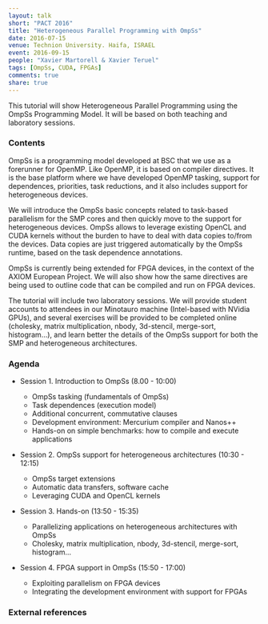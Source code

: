 ```yaml
---
layout: talk
short: "PACT 2016"
title: "Heterogeneous Parallel Programming with OmpSs"
date: 2016-07-15
venue: Technion University. Haifa, ISRAEL
event: 2016-09-15
people: "Xavier Martorell & Xavier Teruel"
tags: [OmpSs, CUDA, FPGAs]
comments: true
share: true
---
```


This tutorial will show Heterogeneous Parallel Programming using the OmpSs
Programming Model. It will be based on both teaching and laboratory sessions. 


### Contents

OmpSs is a programming model developed at BSC that we use as a forerunner for
OpenMP. Like OpenMP, it is based on compiler directives. It is the base
platform where we have developed OpenMP tasking, support for dependences,
priorities, task reductions, and it also includes support for heterogeneous
devices.

We will introduce the OmpSs basic concepts related to task-based parallelism
for the SMP cores and then quickly move to the support for heterogeneous
devices. OmpSs allows to leverage existing OpenCL and CUDA kernels without the
burden to have to deal with data copies to/from the devices. Data copies are
just triggered automatically by the OmpSs runtime, based on the task dependence
annotations.

OmpSs is currently being extended for FPGA devices, in the context of the AXIOM
European Project. We will also show how the same directives are being used to
outline code that can be compiled and run on FPGA devices.

The tutorial will include two laboratory sessions. We will provide student
accounts to attendees in our Minotauro machine (Intel-based with NVidia GPUs),
and several exercises will be provided to be completed online (cholesky, matrix
multiplication, nbody, 3d-stencil, merge-sort, histogram...), and learn better
the details of the OmpSs support for both the SMP and heterogeneous
architectures.

### Agenda

 * Session 1. Introduction to OmpSs (8.00 - 10:00)
   * OmpSs tasking (fundamentals of OmpSs)
   * Task dependences (execution model)
   * Additional concurrent, commutative clauses
   * Development environment: Mercurium compiler and Nanos++
   * Hands-on on simple benchmarks: how to compile and execute applications
   
 * Session 2. OmpSs support for heterogeneous architectures (10:30 - 12:15)
   * OmpSs target extensions
   * Automatic data transfers, software cache
   * Leveraging CUDA and OpenCL kernels
   
 * Session 3. Hands-on (13:50 - 15:35)
   * Parallelizing applications on heterogeneous architectures with OmpSs
   * Cholesky, matrix multiplication, nbody, 3d-stencil, merge-sort, histogram...
  
 * Session 4. FPGA support in OmpSs (15:50 - 17:00)
   * Exploiting parallelism on FPGA devices
   * Integrating the development environment with support for FPGAs

### External references


